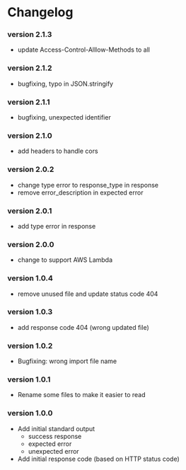 # Changelog

### version 2.1.3
- update Access-Control-Alllow-Methods to all

### version 2.1.2
- bugfixing, typo in JSON.stringify

### version 2.1.1
- bugfixing, unexpected identifier

### version 2.1.0
- add headers to handle cors

### version 2.0.2
- change type error to response_type in response
- remove error_description in expected error

### version 2.0.1
- add type error in response

### version 2.0.0
- change to support AWS Lambda

### version 1.0.4
- remove unused file and update status code 404

### version 1.0.3
- add response code 404 (wrong updated file)

### version 1.0.2
- Bugfixing: wrong import file name

### version 1.0.1
- Rename some files to make it easier to read

### version 1.0.0
- Add initial standard output
  - success response
  - expected error
  - unexpected error
- Add initial response code (based on HTTP status code)
